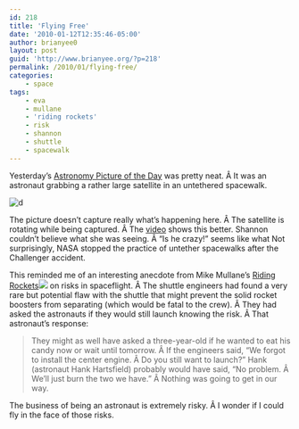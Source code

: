 ```yaml
---
id: 218
title: 'Flying Free'
date: '2010-01-12T12:35:46-05:00'
author: brianyee0
layout: post
guid: 'http://www.brianyee.org/?p=218'
permalink: /2010/01/flying-free/
categories:
    - space
tags:
    - eva
    - mullane
    - 'riding rockets'
    - risk
    - shannon
    - shuttle
    - spacewalk
---
```


Yesterday’s [Astronomy Picture of the Day](http://apod.nasa.gov/apod/ap100111.html) was pretty neat. Â It was an astronaut grabbing a rather large satellite in an untethered spacewalk.

![](https://i0.wp.com/apod.nasa.gov/apod/image/1001/westarcapture_sts51a.jpg?resize=432%2C347 "d")

The picture doesn’t capture really what’s happening here. Â The satellite is rotating while being captured. Â The [video](http://www.youtube.com/watch?v=VR6jlWBeHvY) shows this better. Shannon couldn’t believe what she was seeing. Â “Is he crazy!” seems like what Not surprisingly, NASA stopped the practice of untether spacewalks after the Challenger accident.

This reminded me of an interesting anecdote from Mike Mullane’s [Riding Rockets](http://www.amazon.com/gp/product/0743276833?ie=UTF8&tag=byee-20&linkCode=as2&camp=1789&creative=390957&creativeASIN=0743276833)![](http://www.assoc-amazon.com/e/ir?t=byee-20&l=as2&o=1&a=0743276833) on risks in spaceflight. Â The shuttle engineers had found a very rare but potential flaw with the shuttle that might prevent the solid rocket boosters from separating (which would be fatal to the crew). Â They had asked the astronauts if they would still launch knowing the risk. Â That astronaut’s response:

> They might as well have asked a three-year-old if he wanted to eat his candy now or wait until tomorrow. Â If the engineers said, “We forgot to install the center engine. Â Do you still want to launch?” Hank (astronaut Hank Hartsfield) probably would have said, “No problem. Â We’ll just burn the two we have.” Â Nothing was going to get in our way.

The business of being an astronaut is extremely risky. Â I wonder if I could fly in the face of those risks.
